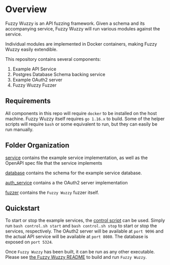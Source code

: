 # Overview
Fuzzy Wuzzy is an API fuzzing framework. 
Given a schema and its accompanying service, 
Fuzzy Wuzzy will run various modules against the service.


Individual modules are implemented in Docker containers, making Fuzzy Wuzzy easily extendible.

This repository contains several components:
1. Example API Service
2. Postgres Database Schema backing service
3. Example OAuth2 server
4. Fuzzy Wuzzy Fuzzer

## Requirements

All components in this repo will require `docker` to be installed on the host machine. 
Fuzzy Wuzzy itself requires `go 1.16.x` to build. Some of the helper scripts will require `bash` or some
equivalent to run, but they can easily be run manually.

## Folder Organization

[service](./service) contains the example service implementation, as well as the OpenAPI spec file that the service
implements


[database](./database) contains the schema for the example service database.

[auth_service](./auth_service) contains a the OAuth2 server implementation

[fuzzer](./fuzzer) contains the `Fuzzy Wuzzy` fuzzer itself.

## Quickstart

To start or stop the example services, the [control script](./control.sh) can be used.
Simply run `bash control.sh start` and `bash control.sh stop` to start or stop the services, respectively.
The OAuth2 server will be available at `port 9096` and the actual API service will be available at `port 8080`.
The database is exposed on `port 5324`.


Once `Fuzzy Wuzzy` has been built, it can be run as any other executable. 
Please see [the Fuzzy Wuzzy README](./fuzzer/README.md) to build and run `Fuzzy Wuzzy`.
